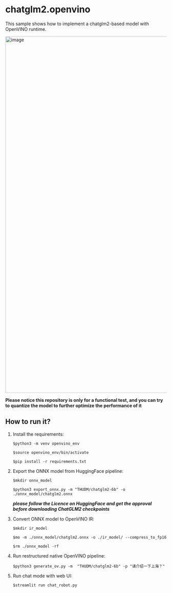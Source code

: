 # chatglm2.openvino

This sample shows how to implement a chatglm2-based model with OpenVINO runtime.


<img width="1110" alt="image" src="https://github.com/OpenVINO-dev-contest/chatglm2.openvino/assets/91237924/6cdfbc45-f70c-42d4-b748-27113d8fe3a8">


**Please notice this repository is only for a functional test, and you can try to quantize the model to further optimize the performance of it**

## How to run it?
1. Install the requirements:

    ```$python3 -m venv openvino_env```

    ```$source openvino_env/bin/activate```

    ```$pip install -r requirements.txt```

2. Export the ONNX model from HuggingFace pipeline:

    ```$mkdir onnx_model```

    ```$python3 export_onnx.py -m "THUDM/chatglm2-6b" -o ./onnx_model/chatglm2.onnx```

    ***please follow the Licence on HuggingFace and get the approval before downloading ChatGLM2 checkpoints***

3. Convert ONNX model to OpenVINO IR:

    ```$mkdir ir_model```

    ```$mo -m ./onnx_model/chatglm2.onnx -o ./ir_model/ --compress_to_fp16```
    
    ```$rm ./onnx_model -rf```

4. Run restructured native OpenVINO pipeline:

    ```$python3 generate_ov.py -m  "THUDM/chatglm2-6b" -p "请介绍一下上海？" ```

5. Run chat mode with web UI:

    ```$streamlit run chat_robot.py ```
    
